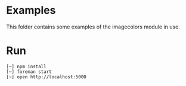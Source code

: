 
# Examples

This folder contains some examples of the imagecolors module in use.

# Run

    [~] npm install
    [~] foreman start
    [~] open http://localhost:5000

